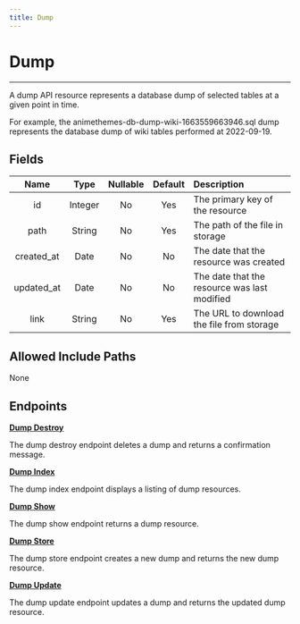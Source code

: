 ```yaml
---
title: Dump
---
```


# Dump

---

A dump API resource represents a database dump of selected tables at a given point in time.

For example, the animethemes-db-dump-wiki-1663559663946.sql dump represents the database dump of wiki tables performed at 2022-09-19.

## Fields

|    Name    |  Type   | Nullable | Default |  Description                                 |
| :--------: | :-----: | :------: | :-----: | :--------------------------------------------|
| id         | Integer | No       | Yes     | The primary key of the resource              |
| path       | String  | No       | Yes     | The path of the file in storage              |
| created_at | Date    | No       | No      | The date that the resource was created       |
| updated_at | Date    | No       | No      | The date that the resource was last modified |
| link       | String  | No       | Yes     | The URL to download the file from storage    |

## Allowed Include Paths

None

## Endpoints

**[Dump Destroy](/admin/dump/destroy/)**

The dump destroy endpoint deletes a dump and returns a confirmation message.

**[Dump Index](/admin/dump/index/)**

The dump index endpoint displays a listing of dump resources.

**[Dump Show](/admin/dump/show/)**

The dump show endpoint returns a dump resource.

**[Dump Store](/admin/dump/store/)**

The dump store endpoint creates a new dump and returns the new dump resource.

**[Dump Update](/admin/dump/update/)**

The dump update endpoint updates a dump and returns the updated dump resource.